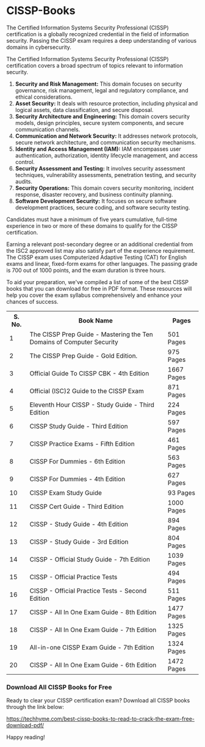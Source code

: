 # CISSP-Books
The Certified Information Systems Security Professional (CISSP) certification is a globally recognized credential in the field of information security. Passing the CISSP exam requires a deep understanding of various domains in cybersecurity.

The Certified Information Systems Security Professional (CISSP) certification covers a broad spectrum of topics relevant to information security.
<ol>
 	<li><strong>Security and Risk Management:</strong> This domain focuses on security governance, risk management, legal and regulatory compliance, and ethical considerations.</li>
 	<li><strong>Asset Security:</strong> It deals with resource protection, including physical and logical assets, data classification, and secure disposal.</li>
 	<li><strong>Security Architecture and Engineering:</strong> This domain covers security models, design principles, secure system components, and secure communication channels.</li>
 	<li><strong>Communication and Network Security:</strong> It addresses network protocols, secure network architecture, and communication security mechanisms.</li>
 	<li><strong>Identity and Access Management (IAM):</strong> IAM encompasses user authentication, authorization, identity lifecycle management, and access control.</li>
 	<li><strong>Security Assessment and Testing:</strong> It involves security assessment techniques, vulnerability assessments, penetration testing, and security audits.</li>
 	<li><strong>Security Operations:</strong> This domain covers security monitoring, incident response, disaster recovery, and business continuity planning.</li>
 	<li><strong>Software Development Security:</strong> It focuses on secure software development practices, secure coding, and software security testing.</li>
</ol>
Candidates must have a minimum of five years cumulative, full-time experience in two or more of these domains to qualify for the CISSP certification.

Earning a relevant post-secondary degree or an additional credential from the ISC2 approved list may also satisfy part of the experience requirement. The CISSP exam uses Computerized Adaptive Testing (CAT) for English exams and linear, fixed-form exams for other languages. The passing grade is 700 out of 1000 points, and the exam duration is three hours.

To aid your preparation, we've compiled a list of some of the best CISSP books that you can download for free in PDF format. These resources will help you cover the exam syllabus comprehensively and enhance your chances of success.
<table class="table table-bordered">
<tbody>
<tr>
<th>S. No.</th>
<th>Book Name</th>
<th>Pages</th>
</tr>
<tr>
<td>1</td>
<td>The CISSP Prep Guide - Mastering the Ten Domains of Computer Security</td>
<td>501 Pages</td>
</tr>
<tr>
<td>2</td>
<td>The CISSP Prep Guide - Gold Edition.</td>
<td>975 Pages</td>
</tr>
<tr>
<td>3</td>
<td>Official Guide To CISSP CBK - 4th Edition</td>
<td>1667 Pages</td>
</tr>
<tr>
<td>4</td>
<td>Official (ISC)2 Guide to the CISSP Exam</td>
<td>871 Pages</td>
</tr>
<tr>
<td>5</td>
<td>Eleventh Hour CISSP - Study Guide - Third Edition</td>
<td>224 Pages</td>
</tr>
<tr>
<td>6</td>
<td>CISSP Study Guide - Third Edition</td>
<td>597 Pages</td>
</tr>
<tr>
<td>7</td>
<td>CISSP Practice Exams - Fifth Edition</td>
<td>461 Pages</td>
</tr>
<tr>
<td>8</td>
<td>CISSP For Dummies - 6th Edition</td>
<td>563 Pages</td>
</tr>
<tr>
<td>9</td>
<td>CISSP For Dummies - 4th Edition</td>
<td>627 Pages</td>
</tr>
<tr>
<td>10</td>
<td>CISSP Exam Study Guide</td>
<td>93 Pages</td>
</tr>
<tr>
<td>11</td>
<td>CISSP Cert Guide - Third Edition</td>
<td>1000 Pages</td>
</tr>
<tr>
<td>12</td>
<td>CISSP - Study Guide - 4th Edition</td>
<td>894 Pages</td>
</tr>
<tr>
<td>13</td>
<td>CISSP - Study Guide - 3rd Edition</td>
<td>804 Pages</td>
</tr>
<tr>
<td>14</td>
<td>CISSP - Official Study Guide - 7th Edition</td>
<td>1039 Pages</td>
</tr>
<tr>
<td>15</td>
<td>CISSP - Official Practice Tests</td>
<td>494 Pages</td>
</tr>
<tr>
<td>16</td>
<td>CISSP - Official Practice Tests - Second Edition</td>
<td>511 Pages</td>
</tr>
<tr>
<td>17</td>
<td>CISSP - All In One Exam Guide - 8th Edition</td>
<td>1477 Pages</td>
</tr>
<tr>
<td>18</td>
<td>CISSP - All In One Exam Guide - 7th Edition</td>
<td>1325 Pages</td>
</tr>
<tr>
<td>19</td>
<td>All-in-one CISSP Exam Guide - 7th Edition</td>
<td>1324 Pages</td>
</tr>
<tr>
<td>20</td>
<td>CISSP - All In One Exam Guide - 6th Edition</td>
<td>1472 Pages</td>
</tr>
</tbody>
</table>
<h3><strong>Download All CISSP Books for Free</strong></h3>
Ready to clear your CISSP certification exam? Download all CISSP books through the link below:

https://techhyme.com/best-cissp-books-to-read-to-crack-the-exam-free-download-pdf/

Happy reading!
